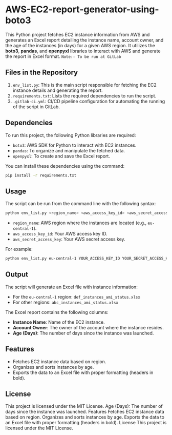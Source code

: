 # AWS-EC2-report-generator-using-boto3

This Python project fetches EC2 instance information from AWS and generates an Excel report detailing the instance name, account owner, and the age of the instances (in days) for a given AWS region. It utilizes the **boto3**, **pandas**, and **openpyxl** libraries to interact with AWS and generate the report in Excel format.
`Note:- To be run at GitLab`

## Files in the Repository

1. `env_list.py`: This is the main script responsible for fetching the EC2 instance details and generating the report.
2. `requirements.txt`: Lists the required dependencies to run the script.
3. `.gitlab-ci.yml`: CI/CD pipeline configuration for automating the running of the script in GitLab.

## Dependencies

To run this project, the following Python libraries are required:

* `boto3`: AWS SDK for Python to interact with EC2 instances.
* `pandas`: To organize and manipulate the fetched data.
* `openpyxl`: To create and save the Excel report.

You can install these dependencies using the command:

```bash
pip install -r requirements.txt
```

## Usage

The script can be run from the command line with the following syntax:

```bash
python env_list.py <region_name> <aws_access_key_id> <aws_secret_access_key>
```

* `region_name`: AWS region where the instances are located (e.g., `eu-central-1`).
* `aws_access_key_id`: Your AWS access key ID.
* `aws_secret_access_key`: Your AWS secret access key.

For example:

```bash
python env_list.py eu-central-1 YOUR_ACCESS_KEY_ID YOUR_SECRET_ACCESS_KEY
```

## Output

The script will generate an Excel file with instance information:

* For the `eu-central-1` region: `def_instances_ami_status.xlsx`
* For other regions: `abc_instances_ami_status.xlsx`

The Excel report contains the following columns:

* **Instance Name**: Name of the EC2 instance.
* **Account Owner**: The owner of the account where the instance resides.
* **Age (Days)**: The number of days since the instance was launched.

## Features

* Fetches EC2 instance data based on region.
* Organizes and sorts instances by age.
* Exports the data to an Excel file with proper formatting (headers in bold).

## License

This project is licensed under the MIT License.
Age (Days): The number of days since the instance was launched.
Features
Fetches EC2 instance data based on region.
Organizes and sorts instances by age.
Exports the data to an Excel file with proper formatting (headers in bold).
License
This project is licensed under the MIT License.
